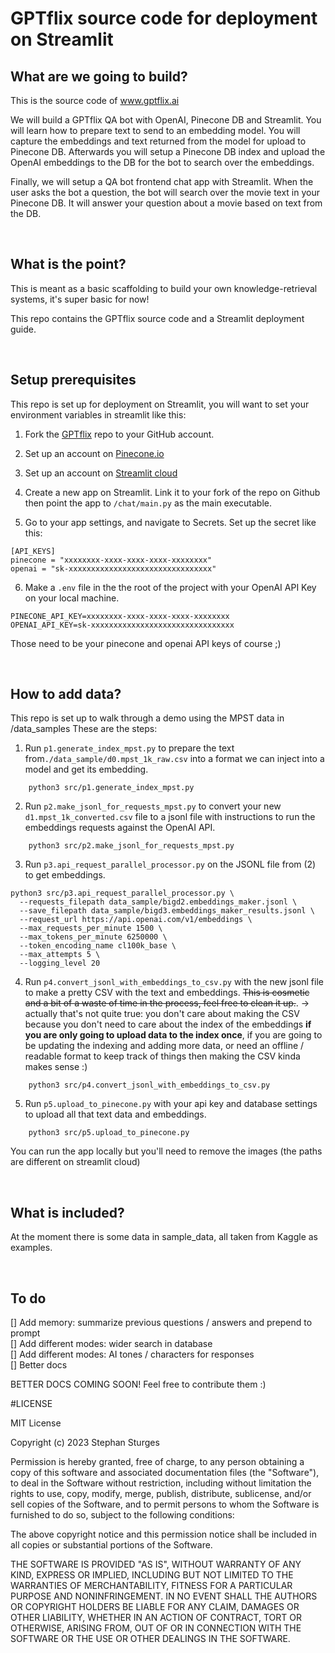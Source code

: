 # GPTflix source code for deployment on Streamlit

## What are we going to build?


This is the source code of www.gptflix.ai

We will build a GPTflix QA bot with OpenAI, Pinecone DB and Streamlit. You will learn how to prepare text to send to an embedding model. You will capture the embeddings and text returned from the model for upload to Pinecone DB. Afterwards you will setup a Pinecone DB index and upload the OpenAI embeddings to the DB for the bot to search over the embeddings.

Finally, we will setup a QA bot frontend chat app with Streamlit. When the user asks the bot a question, the bot will search over the movie text in your Pinecone DB. It will answer your question about a movie based on text from the DB.

</br>

## What is the point?

This is meant as a basic scaffolding to build your own knowledge-retrieval systems, it's super basic for now! 

This repo contains the GPTflix source code and a Streamlit deployment guide.

</br>

## Setup prerequisites

This repo is set up for deployment on Streamlit, you will want to set your environment variables in streamlit like this:

1. Fork the [GPTflix](https://github.com/stephansturges/GPTflix/fork) repo to your GitHub account. 

2. Set up an account on [Pinecone.io](https://app.pinecone.io/)

3. Set up an account on [Streamlit cloud](https://share.streamlit.io/signup)

4. Create a new app on Streamlit. Link it to your fork of the repo on Github then point the app to `/chat/main.py` as the main executable.

5. Go to your app settings, and navigate to Secrets. Set up the secret like this:

[//]: # 

    [API_KEYS]
    pinecone = "xxxxxxxx-xxxx-xxxx-xxxx-xxxxxxxx"
    openai = "sk-xxxxxxxxxxxxxxxxxxxxxxxxxxxxxxxx"

6. Make a `.env` file in the the root of the project with your OpenAI API Key on your local machine.

[//]: # 

    PINECONE_API_KEY=xxxxxxxx-xxxx-xxxx-xxxx-xxxxxxxx
    OPENAI_API_KEY=sk-xxxxxxxxxxxxxxxxxxxxxxxxxxxxxxxx



Those need to be your pinecone and openai API keys of course ;)

</br>

## How to add data?
This repo is set up to walk through a demo using the MPST data in /data_samples
These are the steps:

1. Run `p1.generate_index_mpst.py` to prepare the text from`./data_sample/d0.mpst_1k_raw.csv` into a format we can inject into a model and get its embedding.

[//]: # 

        python3 src/p1.generate_index_mpst.py

2. Run `p2.make_jsonl_for_requests_mpst.py` to convert your new `d1.mpst_1k_converted.csv` file to a jsonl file with instructions to run the embeddings requests against the OpenAI API.

[//]: # 

        python3 src/p2.make_jsonl_for_requests_mpst.py

3. Run `p3.api_request_parallel_processor.py` on the JSONL file from (2) to get embeddings.

[//]: # 

    python3 src/p3.api_request_parallel_processor.py \
      --requests_filepath data_sample/bigd2.embeddings_maker.jsonl \
      --save_filepath data_sample/bigd3.embeddings_maker_results.jsonl \
      --request_url https://api.openai.com/v1/embeddings \
      --max_requests_per_minute 1500 \
      --max_tokens_per_minute 6250000 \
      --token_encoding_name cl100k_base \
      --max_attempts 5 \
      --logging_level 20

4. Run `p4.convert_jsonl_with_embeddings_to_csv.py` with the new jsonl file to make a pretty CSV with the text and embeddings. 
~~This is cosmetic and a bit of a waste of time in the process, feel free to clean it up.~~.  -> actually that's not quite true: you don't care about making the CSV because you don't need to care about the index of the embeddings **if you are only going to upload data to the index once**, if you are going to be updating the indexing and adding more data, or need an offline / readable format to keep track of things then making the CSV kinda makes sense :)

[//]: # 

        python3 src/p4.convert_jsonl_with_embeddings_to_csv.py

5. Run `p5.upload_to_pinecone.py` with your api key and database settings to upload all that text data and embeddings.

[//]: # 

        python3 src/p5.upload_to_pinecone.py

You can run the app locally but you'll need to remove the images (the paths are different on streamlit cloud)

</br>

## What is included?

At the moment there is some data in sample_data, all taken from Kaggle as examples. 

</br>

## To do

[] Add memory: summarize previous questions / answers and prepend to prompt </br>
[] Add different modes: wider search in database </br>
[] Add different modes: AI tones / characters for responses </br>
[] Better docs </br>


BETTER DOCS COMING SOON! Feel free to contribute them :)

#LICENSE

MIT License

Copyright (c) 2023 Stephan Sturges

Permission is hereby granted, free of charge, to any person obtaining a copy
of this software and associated documentation files (the "Software"), to deal
in the Software without restriction, including without limitation the rights
to use, copy, modify, merge, publish, distribute, sublicense, and/or sell
copies of the Software, and to permit persons to whom the Software is
furnished to do so, subject to the following conditions:

The above copyright notice and this permission notice shall be included in all
copies or substantial portions of the Software.

THE SOFTWARE IS PROVIDED "AS IS", WITHOUT WARRANTY OF ANY KIND, EXPRESS OR
IMPLIED, INCLUDING BUT NOT LIMITED TO THE WARRANTIES OF MERCHANTABILITY,
FITNESS FOR A PARTICULAR PURPOSE AND NONINFRINGEMENT. IN NO EVENT SHALL THE
AUTHORS OR COPYRIGHT HOLDERS BE LIABLE FOR ANY CLAIM, DAMAGES OR OTHER
LIABILITY, WHETHER IN AN ACTION OF CONTRACT, TORT OR OTHERWISE, ARISING FROM,
OUT OF OR IN CONNECTION WITH THE SOFTWARE OR THE USE OR OTHER DEALINGS IN THE
SOFTWARE.
